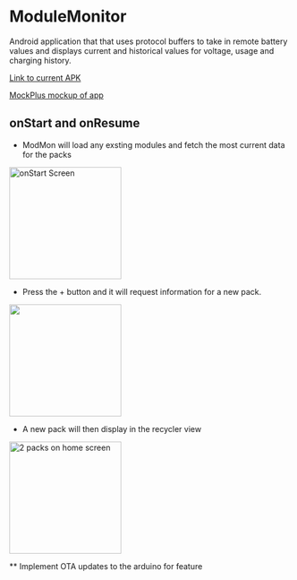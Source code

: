 # ModuleMonitor
Android application that that uses protocol buffers to take in remote battery values and displays current and historical values for voltage, usage and charging history.

[Link to current APK ](https://github.com/ahrenswett/ModuleMonitor/blob/main/ModMon/release/ModMon-release.apk)

[MockPlus mockup of app](https://app.mockplus.com/run/rp/rRPKyTS8fnoYg/cGytQlHAEDWt-?ps=1&ha=0&la=0&fc=0&dt=android&out=1)

## onStart and onResume
- ModMon will load any exsting modules and fetch the most current data for the packs

<img src="https://github.com/ahrenswett/ModuleMonitor/blob/1e0b667bb8f7bd3b596ef94c1c6b89cb146e4eed/markdownFiles/Screen%20Shot%202021-03-04%20at%202.46.14%20PM.png" alt="onStart Screen" width="200"/>

- Press the + button and it will request information for a new pack.

<img src="https://github.com/ahrenswett/ModuleMonitor/blob/1e0b667bb8f7bd3b596ef94c1c6b89cb146e4eed/markdownFiles/Screen%20Shot%202021-03-04%20at%202.46.40%20PM.png" alt alt="add a pack image" width="200"/>

- A new pack will then display in the recycler view
<img src="https://github.com/ahrenswett/ModuleMonitor/blob/1e0b667bb8f7bd3b596ef94c1c6b89cb146e4eed/markdownFiles/Screen%20Shot%202021-03-04%20at%202.49.59%20PM.png" alt="2 packs on home screen" width="200"/>

** Implement OTA updates to the arduino for feature 

